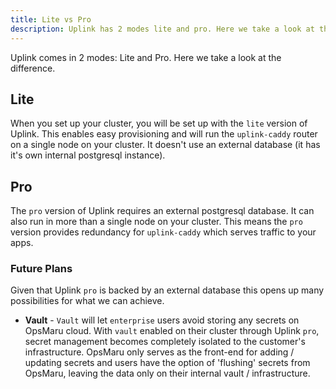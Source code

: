 ```yaml
---
title: Lite vs Pro
description: Uplink has 2 modes lite and pro. Here we take a look at the difference.
---
```


Uplink comes in 2 modes: Lite and Pro. Here we take a look at the difference.


## Lite

When you set up your cluster, you will be set up with the `lite` version of Uplink. This enables easy provisioning and will run the `uplink-caddy` router on a single node on your cluster. It doesn't use an external database (it has it's own internal postgresql instance).

## Pro

The `pro` version of Uplink requires an external postgresql database. It can also run in more than a single node on your cluster. This means the `pro` version provides redundancy for `uplink-caddy` which serves traffic to your apps.

### Future Plans

Given that Uplink `pro` is backed by an external database this opens up many possibilities for what we can achieve.

+ **Vault** -  `Vault` will let `enterprise` users avoid storing any secrets on OpsMaru cloud. With `vault` enabled on their cluster through Uplink `pro`, secret management becomes completely isolated to the customer's infrastructure. OpsMaru only serves as the front-end for adding / updating secrets and users have the option of 'flushing' secrets from OpsMaru, leaving the data only on their internal vault / infrastructure.
